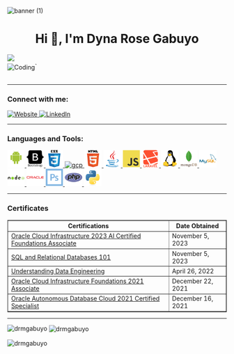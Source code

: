 ![banner (1)](https://github.com/drmgabuyo/drmgabuyo/assets/147422759/6aa23acb-caf4-40e8-8e46-616a25ce8759)
<h1 align="center">Hi 👋, I'm Dyna Rose Gabuyo</h1>

<!-- Typing SVG by DenverCoder1 - https://github.com/DenverCoder1/readme-typing-svg -->
  <a href="https://github.com/DenverCoder1/readme-typing-svg">
    <img src="https://readme-typing-svg.demolab.com/?lines=I'm a %20web%20developer.%20%20;I %20specialized%20in%20creating%20;interactive%20and%20;user-friendly %20websites%20;&font=Fira%20Code&center=true&width=440&height=45&color=f75c7e&vCenter=true&pause=1000&size=22" /></a>

<br/>
<img align="center" alt="Coding" width="400" src="https://camo.githubusercontent.com/0f2df9c6430300192232520a10bc3f09066cee3c6f1205da8490ac2b1d69d9e5/68747470733a2f2f6d69722d73332d63646e2d63662e626568616e63652e6e65742f70726f6a6563745f6d6f64756c65732f646973702f3630313031343131363737303437352e363036386265666634363430612e676966">`

  
<br/>
<br/>
<hr/>

<!-- Contact -->
<h3 align="left">Connect with me:</h3>
<p align="left">
 





<a href="mailto: drmgabuyo@gmail.com">
    <img src="https://camo.githubusercontent.com/571384769c09e0c66b45e39b5be70f68f552db3e2b2311bc2064f0d4a9f5983b/68747470733a2f2f696d672e736869656c64732e696f2f62616467652f476d61696c2d4431343833363f7374796c653d666f722d7468652d6261646765266c6f676f3d676d61696c266c6f676f436f6c6f723d7768697465" alt="Website" data-canonical-src="https://img.shields.io/badge/Gmail-D14836?style=for-the-badge&logo=gmail&logoColor=white" style="max-width: 100%;">
 </a>

     
<a href="https://www.linkedin.com/in/gabuyo-dyna-rose-m-a808a2266/">
                <img src="https://camo.githubusercontent.com/7e1a1a039c75a7c4d2a91d7f97bf0a1c2adcf7cb49b7dbbfc02963a4f9fdaca4/68747470733a2f2f696d672e736869656c64732e696f2f62616467652f6c696e6b6564696e2d2532333030373742352e7376673f7374796c653d666f722d7468652d6261646765266c6f676f3d6c696e6b6564696e266c6f676f436f6c6f723d7768697465" alt="LinkedIn" data-canonical-src="https://img.shields.io/badge/linkedin-%230077B5.svg?style=for-the-badge&amp;logo=linkedin&amp;logoColor=white" style="max-width: 100%;">
    </a>




 
</p>

<hr/>

<h3 align="left">Languages and Tools:</h3>
<p align="left"> <a href="https://developer.android.com" target="_blank" rel="noreferrer"> <img src="https://raw.githubusercontent.com/devicons/devicon/master/icons/android/android-original-wordmark.svg" alt="android" width="40" height="40"/> </a> <a href="https://getbootstrap.com" target="_blank" rel="noreferrer"> <img src="https://raw.githubusercontent.com/devicons/devicon/master/icons/bootstrap/bootstrap-plain-wordmark.svg" alt="bootstrap" width="40" height="40"/> </a> <a href="https://www.w3schools.com/css/" target="_blank" rel="noreferrer"> <img src="https://raw.githubusercontent.com/devicons/devicon/master/icons/css3/css3-original-wordmark.svg" alt="css3" width="40" height="40"/> </a> <a href="https://cloud.google.com" target="_blank" rel="noreferrer"> <img src="https://www.vectorlogo.zone/logos/google_cloud/google_cloud-icon.svg" alt="gcp" width="40" height="40"/> </a> <a href="https://www.w3.org/html/" target="_blank" rel="noreferrer"> <img src="https://raw.githubusercontent.com/devicons/devicon/master/icons/html5/html5-original-wordmark.svg" alt="html5" width="40" height="40"/> </a> <a href="https://www.java.com" target="_blank" rel="noreferrer"> <img src="https://raw.githubusercontent.com/devicons/devicon/master/icons/java/java-original.svg" alt="java" width="40" height="40"/> </a> <a href="https://developer.mozilla.org/en-US/docs/Web/JavaScript" target="_blank" rel="noreferrer"> <img src="https://raw.githubusercontent.com/devicons/devicon/master/icons/javascript/javascript-original.svg" alt="javascript" width="40" height="40"/> </a> <a href="https://laravel.com/" target="_blank" rel="noreferrer"> <img src="https://raw.githubusercontent.com/devicons/devicon/master/icons/laravel/laravel-plain-wordmark.svg" alt="laravel" width="40" height="40"/> </a> <a href="https://www.linux.org/" target="_blank" rel="noreferrer"> <img src="https://raw.githubusercontent.com/devicons/devicon/master/icons/linux/linux-original.svg" alt="linux" width="40" height="40"/> </a> <a href="https://www.mongodb.com/" target="_blank" rel="noreferrer"> <img src="https://raw.githubusercontent.com/devicons/devicon/master/icons/mongodb/mongodb-original-wordmark.svg" alt="mongodb" width="40" height="40"/> </a> <a href="https://www.mysql.com/" target="_blank" rel="noreferrer"> <img src="https://raw.githubusercontent.com/devicons/devicon/master/icons/mysql/mysql-original-wordmark.svg" alt="mysql" width="40" height="40"/> </a> <a href="https://nodejs.org" target="_blank" rel="noreferrer"> <img src="https://raw.githubusercontent.com/devicons/devicon/master/icons/nodejs/nodejs-original-wordmark.svg" alt="nodejs" width="40" height="40"/> </a> <a href="https://www.oracle.com/" target="_blank" rel="noreferrer"> <img src="https://raw.githubusercontent.com/devicons/devicon/master/icons/oracle/oracle-original.svg" alt="oracle" width="40" height="40"/> </a> <a href="https://www.photoshop.com/en" target="_blank" rel="noreferrer"> <img src="https://raw.githubusercontent.com/devicons/devicon/master/icons/photoshop/photoshop-line.svg" alt="photoshop" width="40" height="40"/> </a> <a href="https://www.php.net" target="_blank" rel="noreferrer"> <img src="https://raw.githubusercontent.com/devicons/devicon/master/icons/php/php-original.svg" alt="php" width="40" height="40"/> </a> <a href="https://www.python.org" target="_blank" rel="noreferrer"> <img src="https://raw.githubusercontent.com/devicons/devicon/master/icons/python/python-original.svg" alt="python" width="40" height="40"/> </a> </p>

<hr/>


<h3 align="left">Certificates</h3>

<table border="1">
        <tr>
            <th>Certifications</th>
            <th>Date Obtained</th>
        </tr>

  <tr>
            <td><a href="https://catalog-education.oracle.com/pls/certview/sharebadge?id=D240DC5AE864459BF673D9E0CEC7C7BD7800F08ABF1E6D20E5E9FA01754933F2">Oracle Cloud Infrastructure 2023 AI Certified Foundations Associate</a></td>
            <td>November 5, 2023</td>
        </tr>
  <tr>
            <td><a href="https://courses.cognitiveclass.ai/certificates/5aec7e22a21b458cba6cc28540c542ab">SQL and Relational Databases 101</a></td>
            <td>November 5, 2023</td>
        </tr>
        <tr>
            <td><a href="https://www.datacamp.com/statement-of-accomplishment/course/7b9ab150dd9cb839d2331304602ddf8fe116c092?share=true">Understanding Data Engineering</a></td>
            <td>April 26, 2022</td>
        </tr>
        <tr>
            <td><a href="https://catalog-education.oracle.com/pls/certview/sharebadge?id=E8AFF7F17586BE21C1F912BB93A354F388D3EE8B41328431A400C8D2F733A870">Oracle Cloud Infrastructure Foundations 2021 Associate</a></td>
            <td>December 22, 2021</td>
        </tr>
        <tr>
            <td><a href="https://catalog-education.oracle.com/pls/certview/sharebadge?id=CBA4000971F7D8033AF9E726BAAF2F0F719B4317B1EC2C148166379D2CB46E31">Oracle Autonomous Database Cloud 2021 Certified Specialist</a></td>
            <td>December 16, 2021</td>
        </tr>
    </table>



<hr/>



<p><img align="left" src="https://github-readme-stats.vercel.app/api/top-langs?username=drmgabuyo&show_icons=true&locale=en&layout=compact" alt="drmgabuyo" /></p>

<p>&nbsp;<img align="center" src="https://github-readme-stats.vercel.app/api?username=drmgabuyo&show_icons=true&locale=en" alt="drmgabuyo" /></p>

<p><img align="center" src="https://github-readme-streak-stats.herokuapp.com/?user=drmgabuyo&" alt="drmgabuyo" /></p>

